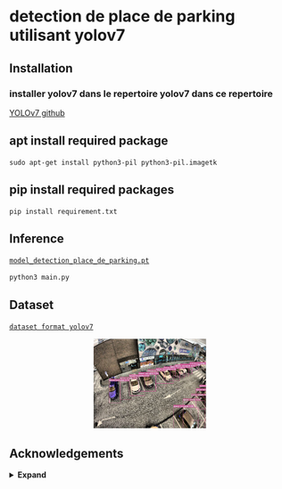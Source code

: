# detection de place de parking utilisant yolov7

## Installation

### installer yolov7 dans le repertoire yolov7 dans ce repertoire

[YOLOv7 github](https://github.com/WongKinYiu/yolov7)

## apt install required package

``` shell
sudo apt-get install python3-pil python3-pil.imagetk
```

## pip install required packages

``` shell
pip install requirement.txt
```

## Inference

[`model_detection_place_de_parking.pt`](https://drive.google.com/u/0/uc?id=1fUaCY3Y4cQ25UkDg87493DWbP4VpwiDl)

``` shell
python3 main.py 
```

## Dataset
[`dataset format yolov7`](https://app.roboflow.com/ds/msGt0OxmQr?key=Z74uECsA1J)
<div align="center">
    <a href="./">
        <img src="illustrations/dataset_sample.png" width="40%"/>
    </a>
</div>

## Acknowledgements

<details><summary> <b>Expand</b> </summary>

* [https://github.com/AlexeyAB/darknet](https://github.com/AlexeyAB/darknet)
* [https://github.com/WongKinYiu/yolov7](https://github.com/WongKinYiu/yolov7)
* [https://github.com/martin-marek/parking-space-occupancy](https://github.com/martin-marek/parking-space-occupancy)
</details>
